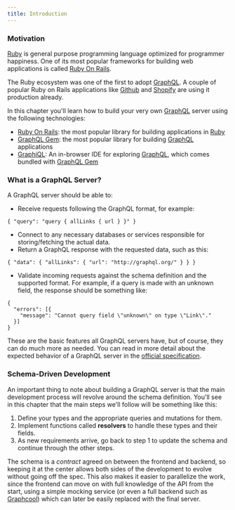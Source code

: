```yaml
---
title: Introduction
---
```


### Motivation

[Ruby](https://www.ruby-lang.org/en/) is general purpose programming language optimized for programmer happiness. One of its most popular frameworks for building web applications is called [Ruby On Rails](http://rubyonrails.org/).

The Ruby ecosystem was one of the first to adopt [GraphQL](http://graphql.org/). A couple of popular Ruby on Rails applications like [Github](https://github.com/) and [Shopify](https://www.shopify.com/) are using it production already.

In this chapter you'll learn how to build your very own [GraphQL](http://graphql.org/) server using the following technologies:

* [Ruby On Rails](http://rubyonrails.org/): the most popular library for building applications in [Ruby](https://www.ruby-lang.org/en/)
* [GraphQL Gem](http://graphql-ruby.org/): the most popular library for building [GraphQL](http://graphql.org/) applications
* [GraphiQL](https://github.com/graphql/graphiql): An in-browser IDE for exploring [GraphQL](http://graphql.org/), which comes bundled with [GraphQL Gem](http://graphql-ruby.org/)

### What is a GraphQL Server?

A GraphQL server should be able to:

* Receive requests following the GraphQL format, for example:

```graphql(nocopy)
{ "query": "query { allLinks { url } }" }
```

* Connect to any necessary databases or services responsible for storing/fetching the actual data.
* Return a GraphQL response with the requested data, such as this:

```graphql(nocopy)
{ "data": { "allLinks": { "url": "http://graphql.org/" } } }
```

* Validate incoming requests against the schema definition and the supported format. For example, if a query is made with an unknown field, the response should be something like:

```graphql(nocopy)
{
  "errors": [{
    "message": "Cannot query field \"unknown\" on type \"Link\"."
  }]
}
```

These are the basic features all GraphQL servers have, but of course, they can do much more as needed. You can read in more detail about the expected behavior of a GraphQL server in the [official specification](https://facebook.github.io/graphql/).

### Schema-Driven Development

An important thing to note about building a GraphQL server is that the main development process will revolve around the schema definition. You'll see in this chapter that the main steps we'll follow will be something like this:

1. Define your types and the appropriate queries and mutations for them.
2. Implement functions called **resolvers** to handle these types and their fields.
3. As new requirements arrive, go back to step 1 to update the schema and continue through the other steps.

The schema is a *contract* agreed on between the frontend and backend, so keeping it at the center allows both sides of the development to evolve without going off the spec. This also makes it easier to parallelize the work, since the frontend can move on with full knowledge of the API from the start, using a simple mocking service (or even a full backend such as [Graphcool](https://www.graph.cool/)) which can later be easily replaced with the final server.

